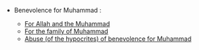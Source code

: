 - Benevolence for Muhammad :

  - [For Allah and the Muhammad](https://quran.com/9/91)
  - [For the family of Muhammad](https://quran.com/42/23)
  - [Abuse (of the hypocrites) of benevolence for Muhammad](https://quran.com/4/60-62)

